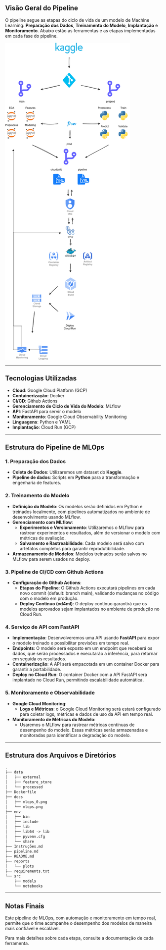 ## Visão Geral do Pipeline

O pipeline segue as etapas do ciclo de vida de um modelo de Machine Learning: **Preparação dos Dados**, **Treinamento do Modelo**, **Implantação** e **Monitoramento**. Abaixo estão as ferramentas e as etapas implementadas em cada fase do pipeline.

![alt text](docs/architecture.png)

---

## Tecnologias Utilizadas

- **Cloud**: Google Cloud Platform (GCP)
- **Containerização**: Docker
- **CI/CD**: Github Actions
- **Gerenciamento de Ciclo de Vida do Modelo**: MLflow
- **API**: FastAPI para servir o modelo
- **Monitoramento**: Google Cloud Observability Monitoring
- **Linguagens**: Python e YAML
- **Implantação**: Cloud Run (GCP)

---

## Estrutura do Pipeline de MLOps

### 1. **Preparação dos Dados**

   - **Coleta de Dados**: Utilizaremos um dataset do **Kaggle**.
   - **Pipeline de dados**: Scripts em **Python** para a transformação e engenharia de features.

### 2. **Treinamento do Modelo**

   - **Definição do Modelo**: Os modelos serão definidos em Python e treinados localmente, com pipelines automatizados no ambiente de desenvolvimento usando MLflow.
   - **Gerenciamento com MLflow**:
      - **Experimentos e Versionamento**: Utilizaremos o MLflow para rastrear experimentos e resultados, além de versionar o modelo com métricas de avaliação.
      - **Salvamento e Rastreabilidade**: Cada modelo será salvo com artefatos completos para garantir reprodutibilidade.
   - **Armazenamento de Modelos**: Modelos treinados serão salvos no MLflow para serem usados no deploy.

### 3. **Pipeline de CI/CD com Github Actions**

   - **Configuração do Github Actions**:
      - **Etapas do Pipeline**: O Github Actions executará pipelines em cada novo commit (default: branch main), validando mudanças no código com o modelo em produção.
      - **Deploy Contínuo (cd4ml)**: O deploy contínuo garantirá que os modelos aprovados sejam implantados no ambiente de produção no Cloud Run.

### 4. **Serviço de API com FastAPI**

   - **Implementação**: Desenvolveremos uma API usando **FastAPI** para expor o modelo treinado e possibilitar previsões em tempo real.
   - **Endpoints**: O modelo será exposto em um endpoint que receberá os dados, que serão processados e executarão a inferência, para retornar em seguida os resultados.
   - **Containerização**: A API será empacotada em um container Docker para garantir a portabilidade.
   - **Deploy no Cloud Run**: O container Docker com a API FastAPI será implantado no Cloud Run, permitindo escalabilidade automática.

### 5. **Monitoramento e Observabilidade**

   - **Google Cloud Monitoring**:
      - **Logs e Métricas**: o Google Cloud Monitoring será estará configurado para coletar logs, métricas e dados de uso da API em tempo real.
   - **Monitoramento de Métricas do Modelo**:
      - Usaremos o MLflow para rastrear métricas contínuas de desempenho do modelo. Essas métricas serão armazenadas e monitoradas para identificar a degradação do modelo.

---

## Estrutura dos Arquivos e Diretórios


```
.
├── data
│   ├── external
│   ├── feature_store
│   └── processed
├── Dockerfile
├── docs
│   ├── mlops_0.png
│   └── mlops.png
├── env
│   ├── bin
│   ├── include
│   ├── lib
│   ├── lib64 -> lib
│   ├── pyvenv.cfg
│   └── share
├── Instruções.md
├── pipeline.md
├── README.md
├── reports
│   └── plots
├── requirements.txt
└── src
    ├── models
    └── notebooks

```

---

## Notas Finais

Este pipeline de MLOps, com automação e monitoramento em tempo real, permite que o time acompanhe o desempenho dos modelos de maneira mais confiável e escalável.

Para mais detalhes sobre cada etapa, consulte a documentação de cada ferramenta.
